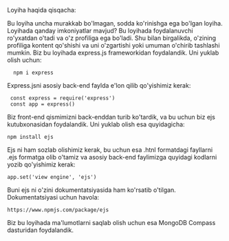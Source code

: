 Loyiha haqida qisqacha:

 Bu loyiha uncha murakkab bo'lmagan, sodda ko'rinishga ega bo'lgan loyiha. Loyihada qanday imkoniyatlar mavjud? Bu loyihada foydalanuvchi ro'yxatdan o'tadi va o'z profiliga ega bo'ladi.
 Shu bilan birgalikda, o'zining profiliga kontent qo'shishi va uni o'zgartishi yoki umuman o'chirib tashlashi mumkin.
  Biz bu loyihada express.js frameworkidan foydalandik. Uni yuklab olish uchun:
      
      npm i express

Express.jsni asosiy back-end faylda e'lon qilib qo'yishimiz kerak:

     const express = require('express')
     const app = express()

Biz front-end qismimizni back-enddan turib ko'tardik, va bu uchun biz ejs kutubxonasidan foydalandik. Uni yuklab olish esa quyidagicha:

    npm install ejs

Ejs ni ham sozlab olishimiz kerak, bu uchun esa .htnl formatdagi fayllarni .ejs formatga olib o'tamiz va asosiy back-end faylimizga quyidagi kodlarni yozib qo'yishimiz kerak:

    app.set('view engine', 'ejs')

Buni ejs ni o'zini dokumentatsiyasida ham ko'rsatib o'tilgan. Dokumentatsiyasi uchun havola:

    https://www.npmjs.com/package/ejs

Biz bu loyihada ma'lumotlarni saqlab olish uchun esa MongoDB Compass dasturidan foydalandik.
